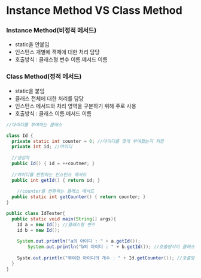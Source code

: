 # Instance Method VS Class Method

### Instance Method(비정적 메서드)

- static을 안붙임
- 인스턴스 개별에 객체에 대한 처리 담당
- 호출방식 : 클래스형 변수 이름.메서드 이름

### Class Method(정적 메서드)

- static을 붙임
- 클래스 전체에 대한 처리를 담당
- 인스턴스 메서드와 처리 영역을 구분하기 위해 주로 사용
- 호출방식 : 클래스 이름.메서드 이름



```java
//아이디를 부여하는 클래스

class Id {
  private static int counter = 0; //아이디를 몇개 부여했는지 저장
  private int id; //아이디
  
  //생성자
  public Id() { id = ++coutner; }
  
  //아이디를 반환하는 인스턴스 메서드
  public int getId() { return id; }
  
	//counter를 반환하는 클래스 메서드
  public static int getCounter() { return counter; }
}

public class IdTester{
  public static void main(String[] args){
    Id a = new Id(); //클래스형 변수
    id b = new Id();
    
    System.out.println("a의 아이디 : " + a.getId());
		System.out.println("b의 아이디 : " + b.getId()); //호출방식이 클래스형변수이름.메서드이름
     
   	Syste.out.println("부여한 아이디의 개수 : " + Id.getCounter()); //호출방식이 클래스이름.메서드이름
  }
}
```

